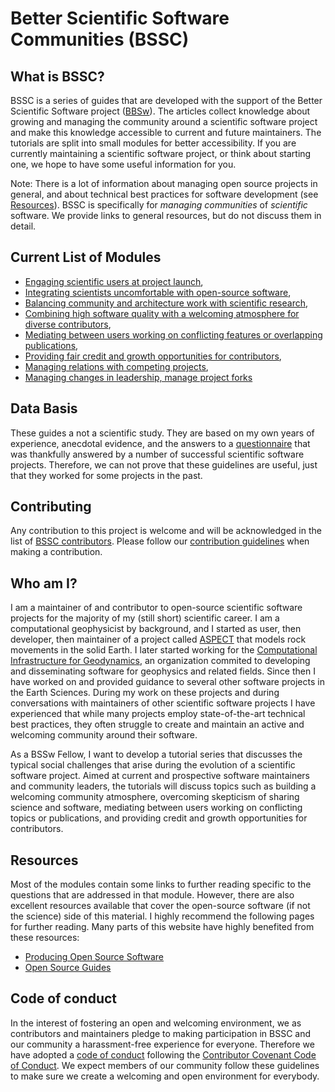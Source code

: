 # Better Scientific Software Communities (BSSC)

## What is BSSC?

BSSC is a series of guides that are developed with the support of the Better
Scientific Software project ([BBSw](https://bssw.io/)).  The articles collect
knowledge about growing and managing the community around a scientific software
project and make this knowledge accessible to current and future maintainers.
The tutorials are split into small modules for better accessibility. If you are
currently maintaining a scientific software project, or think about starting
one, we hope to have some useful information for you.

Note: There is a lot of information about managing open source projects in general,
and about technical best practices for software development (see 
[Resources](#resources)). BSSC is specifically for *managing communities* of
*scientific* software. We provide links to general resources, but do not discuss
them in detail.

## Current List of Modules

* [Engaging scientific users at project launch](modules/project_launch.md),
* [Integrating scientists uncomfortable with open-source software](modules/introducing_oss.md),
* [Balancing community and architecture work with scientific research](modules/balancing_software_science.md),
* [Combining high software quality with a welcoming atmosphere for diverse contributors](modules/balancing_quality_community.md),
* [Mediating between users working on conflicting features or overlapping publications](modules/mediating_conflicts.md),
* [Providing fair credit and growth opportunities for contributors](modules/providing_credit_and_opportunities.md),
* [Managing relations with competing projects](modules/managing_relations.md),
* [Managing changes in leadership, manage project forks](modules/managing_leadership.md)


## Data Basis

These guides a not a scientific study. They are based on my own years of
experience, anecdotal evidence, and the answers to a 
[questionnaire](modules/community_self_assessment.md)
that was thankfully answered by a number of successful scientific software
projects. Therefore, we can not prove that these guidelines are useful,
just that they worked for some projects in the past.

## Contributing

Any contribution to this project is welcome and will be acknowledged in the
list of [BSSC contributors](https://github.com/gassmoeller/BSSC/graphs/contributors).
Please follow our [contribution guidelines](CONTRIBUTING.md) when making a contribution.

## Who am I?

I am a maintainer of and contributor to open-source scientific software
projects for the majority of my (still short) scientific career. I am a
computational geophysicist by background, and I started as user, then
developer, then maintainer of a project called
[ASPECT](https://aspect.geodynamics.org) that models rock movements in the
solid Earth. I later started working for the [Computational Infrastructure for
Geodynamics](https://geodynamics.org), an organization commited to developing
and disseminating software for geophysics and related fields. Since then I have
worked on and provided guidance to several other software projects in the Earth
Sciences.  During my work on these projects and during conversations with
maintainers of other scientific software projects I have experienced that while
many projects employ state-of-the-art technical best practices, they often
struggle to create and maintain an active and welcoming community around their
software. 

As a BSSw Fellow, I want to develop a tutorial series that discusses the
typical social challenges that arise during the evolution of a scientific
software project. Aimed at current and prospective software maintainers and
community leaders, the tutorials will discuss topics such as building a
welcoming community atmosphere, overcoming skepticism of sharing science and
software, mediating between users working on conflicting topics or
publications, and providing credit and growth opportunities for contributors.

## Resources

Most of the modules contain some links to further reading specific to the questions that are addressed in that module. However, there are also excellent resources available that cover the open-source software (if not the science) side of this material. I highly recommend the following pages for further reading. Many parts of this website have highly benefited from these resources:

- [Producing Open Source Software](https://producingoss.com/)
- [Open Source Guides](https://opensource.guide/)

## Code of conduct

In the interest of fostering an open and welcoming environment, we as
contributors and maintainers pledge to making participation in BSSC and our
community a harassment-free experience for everyone. Therefore we have adopted
a [code of conduct](CODE_OF_CONDUCT.md) following the [Contributor Covenant
Code of Conduct](http://contributor-covenant.org). We expect members of our
community follow these guidelines to make sure we create a welcoming and open
environment for everybody.
